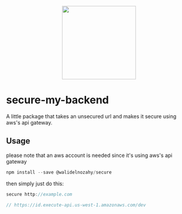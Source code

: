 <p align="center">
  <img src="https://res.cloudinary.com/dqbgnn5hf/image/upload/c_scale,w_200/v1610530093/padlock.svg" width="200" height="200">
</p>

# secure-my-backend

A little package that takes an unsecured url and makes it secure using aws's api gateway.

## Usage

please note that an aws account is needed since it's using aws's api gateway

```javascript
npm install --save @walidelnozahy/secure
```

then simply just do this:

```javascript
secure http://example.com

// https://id.execute-api.us-west-1.amazonaws.com/dev
```
